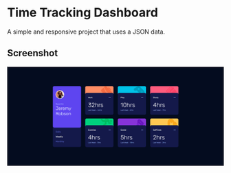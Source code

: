 # Time Tracking Dashboard

A simple and responsive project that uses a JSON data.

## Screenshot

![screenshot](/public/screenshot.png?raw=true "screenshot")
